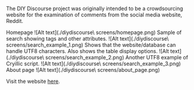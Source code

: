 The DIY Discourse project was originally intended to be a crowdsourcing website for the examination of comments from the social media website, Reddit.

Homepage
![Alt text](./diydiscourse\ screens/homepage.png)
Sample of search showing tags and other attributes.
![Alt text](./diydiscourse\ screens/search_example_1.png)
Shows that the website/database can handle UTF8 characters. Also shows the table display options.
![Alt text](./diydiscourse\ screens/search_example_2.png)
Another UTF8 example of Cryillic script.
![Alt text](./diydiscourse\ screens/search_example_3.png)
About page
![Alt text](./diydiscourse\ screens/about_page.png)

Visit the website [here](http://csgrid.org/csg/diy_discourse/).
